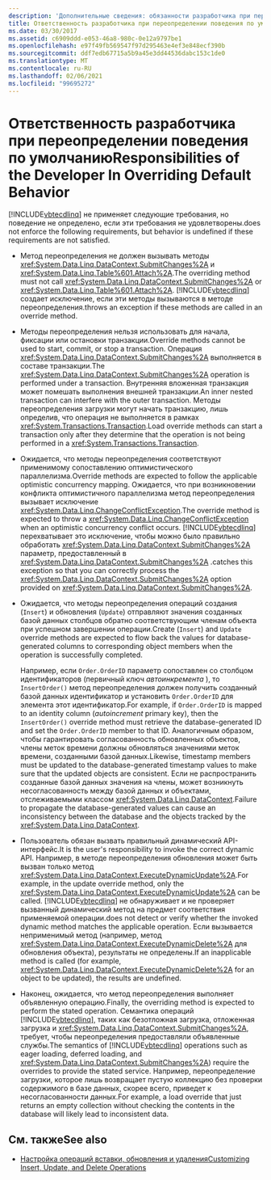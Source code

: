 ```yaml
---
description: 'Дополнительные сведения: обязанности разработчика при переопределении поведения по умолчанию'
title: Ответственность разработчика при переопределении поведения по умолчанию
ms.date: 03/30/2017
ms.assetid: c6909ddd-e053-46a8-980c-0e12a9797be1
ms.openlocfilehash: e97f49fb569547f97d295463e4ef3e848ecf390b
ms.sourcegitcommit: ddf7edb67715a5b9a45e3dd44536dabc153c1de0
ms.translationtype: MT
ms.contentlocale: ru-RU
ms.lasthandoff: 02/06/2021
ms.locfileid: "99695272"
---
```

# <a name="responsibilities-of-the-developer-in-overriding-default-behavior"></a><span data-ttu-id="71f46-103">Ответственность разработчика при переопределении поведения по умолчанию</span><span class="sxs-lookup"><span data-stu-id="71f46-103">Responsibilities of the Developer In Overriding Default Behavior</span></span>

[!INCLUDE[vbtecdlinq](../../../../../../includes/vbtecdlinq-md.md)] <span data-ttu-id="71f46-104">не применяет следующие требования, но поведение не определено, если эти требования не удовлетворены.</span><span class="sxs-lookup"><span data-stu-id="71f46-104">does not enforce the following requirements, but behavior is undefined if these requirements are not satisfied.</span></span>  
  
- <span data-ttu-id="71f46-105">Метод переопределения не должен вызывать методы <xref:System.Data.Linq.DataContext.SubmitChanges%2A> и <xref:System.Data.Linq.Table%601.Attach%2A>.</span><span class="sxs-lookup"><span data-stu-id="71f46-105">The overriding method must not call <xref:System.Data.Linq.DataContext.SubmitChanges%2A> or <xref:System.Data.Linq.Table%601.Attach%2A>.</span></span> [!INCLUDE[vbtecdlinq](../../../../../../includes/vbtecdlinq-md.md)] <span data-ttu-id="71f46-106">создает исключение, если эти методы вызываются в методе переопределения.</span><span class="sxs-lookup"><span data-stu-id="71f46-106">throws an exception if these methods are called in an override method.</span></span>  
  
- <span data-ttu-id="71f46-107">Методы переопределения нельзя использовать для начала, фиксации или остановки транзакции.</span><span class="sxs-lookup"><span data-stu-id="71f46-107">Override methods cannot be used to start, commit, or stop a transaction.</span></span> <span data-ttu-id="71f46-108">Операция <xref:System.Data.Linq.DataContext.SubmitChanges%2A> выполняется в составе транзакции.</span><span class="sxs-lookup"><span data-stu-id="71f46-108">The <xref:System.Data.Linq.DataContext.SubmitChanges%2A> operation is performed under a transaction.</span></span> <span data-ttu-id="71f46-109">Внутренняя вложенная транзакция может помешать выполнения внешней транзакции.</span><span class="sxs-lookup"><span data-stu-id="71f46-109">An inner nested transaction can interfere with the outer transaction.</span></span> <span data-ttu-id="71f46-110">Методы переопределения загрузки могут начать транзакцию, лишь определив, что операция не выполняется в рамках <xref:System.Transactions.Transaction>.</span><span class="sxs-lookup"><span data-stu-id="71f46-110">Load override methods can start a transaction only after they determine that the operation is not being performed in a <xref:System.Transactions.Transaction>.</span></span>  
  
- <span data-ttu-id="71f46-111">Ожидается, что методы переопределения соответствуют применимому сопоставлению оптимистического параллелизма.</span><span class="sxs-lookup"><span data-stu-id="71f46-111">Override methods are expected to follow the applicable optimistic concurrency mapping.</span></span> <span data-ttu-id="71f46-112">Ожидается, что при возникновении конфликта оптимистичного параллелизма метод переопределения вызывает исключение <xref:System.Data.Linq.ChangeConflictException>.</span><span class="sxs-lookup"><span data-stu-id="71f46-112">The override method is expected to throw a <xref:System.Data.Linq.ChangeConflictException> when an optimistic concurrency conflict occurs.</span></span> [!INCLUDE[vbtecdlinq](../../../../../../includes/vbtecdlinq-md.md)] <span data-ttu-id="71f46-113">перехватывает это исключение, чтобы можно было правильно обработать <xref:System.Data.Linq.DataContext.SubmitChanges%2A> параметр, предоставленный в <xref:System.Data.Linq.DataContext.SubmitChanges%2A> .</span><span class="sxs-lookup"><span data-stu-id="71f46-113">catches this exception so that you can correctly process the <xref:System.Data.Linq.DataContext.SubmitChanges%2A> option provided on <xref:System.Data.Linq.DataContext.SubmitChanges%2A>.</span></span>  
  
- <span data-ttu-id="71f46-114">Ожидается, что методы переопределения операций создания (`Insert`) и обновления (`Update`) отправляют значения созданных базой данных столбцов обратно соответствующим членам объекта при успешном завершении операции.</span><span class="sxs-lookup"><span data-stu-id="71f46-114">Create (`Insert`) and `Update` override methods are expected to flow back the values for database-generated columns to corresponding object members when the operation is successfully completed.</span></span>  
  
     <span data-ttu-id="71f46-115">Например, если `Order.OrderID` параметр сопоставлен со столбцом идентификаторов (первичный ключ *автоинкремента* ), то `InsertOrder()` метод переопределения должен получить созданный базой данных идентификатор и установить `Order.OrderID` для элемента этот идентификатор.</span><span class="sxs-lookup"><span data-stu-id="71f46-115">For example, if `Order.OrderID` is mapped to an identity column (*autoincrement* primary key), then the `InsertOrder()` override method must retrieve the database-generated ID and set the `Order.OrderID` member to that ID.</span></span> <span data-ttu-id="71f46-116">Аналогичным образом, чтобы гарантировать согласованность обновленных объектов, члены меток времени должны обновляться значениями меток времени, созданными базой данных.</span><span class="sxs-lookup"><span data-stu-id="71f46-116">Likewise, timestamp members must be updated to the database-generated timestamp values to make sure that the updated objects are consistent.</span></span> <span data-ttu-id="71f46-117">Если не распространить созданные базой данных значения на члены, может возникнуть несогласованность между базой данных и объектами, отслеживаемыми классом <xref:System.Data.Linq.DataContext>.</span><span class="sxs-lookup"><span data-stu-id="71f46-117">Failure to propagate the database-generated values can cause an inconsistency between the database and the objects tracked by the <xref:System.Data.Linq.DataContext>.</span></span>  
  
- <span data-ttu-id="71f46-118">Пользователь обязан вызвать правильный динамический API-интерфейс.</span><span class="sxs-lookup"><span data-stu-id="71f46-118">It is the user's responsibility to invoke the correct dynamic API.</span></span> <span data-ttu-id="71f46-119">Например, в методе переопределения обновления может быть вызван только метод <xref:System.Data.Linq.DataContext.ExecuteDynamicUpdate%2A>.</span><span class="sxs-lookup"><span data-stu-id="71f46-119">For example, in the update override method, only the <xref:System.Data.Linq.DataContext.ExecuteDynamicUpdate%2A> can be called.</span></span> [!INCLUDE[vbtecdlinq](../../../../../../includes/vbtecdlinq-md.md)] <span data-ttu-id="71f46-120">не обнаруживает и не проверяет вызванный динамический метод на предмет соответствия применяемой операции.</span><span class="sxs-lookup"><span data-stu-id="71f46-120">does not detect or verify whether the invoked dynamic method matches the applicable operation.</span></span> <span data-ttu-id="71f46-121">Если вызывается неприменимый метод (например, метод <xref:System.Data.Linq.DataContext.ExecuteDynamicDelete%2A> для обновления объекта), результаты не определены.</span><span class="sxs-lookup"><span data-stu-id="71f46-121">If an inapplicable method is called (for example, <xref:System.Data.Linq.DataContext.ExecuteDynamicDelete%2A> for an object to be updated), the results are undefined.</span></span>  
  
- <span data-ttu-id="71f46-122">Наконец, ожидается, что метод переопределения выполняет объявленную операцию.</span><span class="sxs-lookup"><span data-stu-id="71f46-122">Finally, the overriding method is expected to perform the stated operation.</span></span> <span data-ttu-id="71f46-123">Семантика операций [!INCLUDE[vbtecdlinq](../../../../../../includes/vbtecdlinq-md.md)], таких как безотложная загрузка, отложенная загрузка и <xref:System.Data.Linq.DataContext.SubmitChanges%2A>, требует, чтобы переопределения предоставляли объявленные службы.</span><span class="sxs-lookup"><span data-stu-id="71f46-123">The semantics of [!INCLUDE[vbtecdlinq](../../../../../../includes/vbtecdlinq-md.md)] operations such as eager loading, deferred loading, and <xref:System.Data.Linq.DataContext.SubmitChanges%2A>) require the overrides to provide the stated service.</span></span> <span data-ttu-id="71f46-124">Например, переопределение загрузки, которое лишь возвращает пустую коллекцию без проверки содержимого в базе данных, скорее всего, приведет к несогласованности данных.</span><span class="sxs-lookup"><span data-stu-id="71f46-124">For example, a load override that just returns an empty collection without checking the contents in the database will likely lead to inconsistent data.</span></span>  
  
## <a name="see-also"></a><span data-ttu-id="71f46-125">См. также</span><span class="sxs-lookup"><span data-stu-id="71f46-125">See also</span></span>

- [<span data-ttu-id="71f46-126">Настройка операций вставки, обновления и удаления</span><span class="sxs-lookup"><span data-stu-id="71f46-126">Customizing Insert, Update, and Delete Operations</span></span>](customizing-insert-update-and-delete-operations.md)
